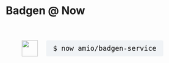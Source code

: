 # Badgen @ Now

![](https://deploy.now.sh/static/button.svg)
`$ now amio/badgen-service`

<style>
  h1 + p { padding: 3em }
  img { height: 42px !important; margin: 0 !important; vertical-align: top }
  code { display: inline-block; margin-left: 1em; padding: 5px 1em; color: #111; font: 18px/32px monospace }
  code { background-color: #F0F3F6; border-radius: 4px }
</style>
